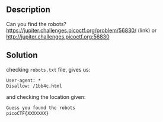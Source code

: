 ## Description
Can you find the robots? https://jupiter.challenges.picoctf.org/problem/56830/ (link) or http://jupiter.challenges.picoctf.org:56830


## Solution
checking `robots.txt` file, gives us:

```html
User-agent: *
Disallow: /1bb4c.html
```

and checking the location given:
```html
Guess you found the robots
picoCTF{XXXXXXX}
```